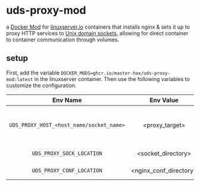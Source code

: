 # uds-proxy-mod

a [Docker Mod](https://github.com/linuxserver/docker-mods) for [linuxserver.io](https://www.linuxserver.io/) containers that installs nginx & sets it up to proxy HTTP services to [Unix domain sockets](https://en.wikipedia.org/wiki/Unix_domain_socket), allowing for direct container to container communication through volumes.

## setup

First, add the variable `DOCKER_MODS=ghcr.io/master-hax/uds-proxy-mod:latest` in the linuxserver container. Then use the following variables to customize the configuration.

| Env Name | Env Value | Function |
| :----: | :---: | --- |
| `UDS_PROXY_HOST_<host_name/socket_name>` | <proxy_target> | the name of the socket file to be created & the proxy target e.g. UDS_PROXY_HOST_deluge=localhost:8112 or UDS_PROXY_HOST_prowlarr=localhost:6969 |
| `UDS_PROXY_SOCK_LOCATION` | <socket_directory> | the directory in which to create the unix domain socket. defaults to "/comm"
| `UDS_PROXY_CONF_LOCATION` | <nginx_conf_directory> | the directory in which to create the nginx configuration file. defaults to "/etc/nginx" |
